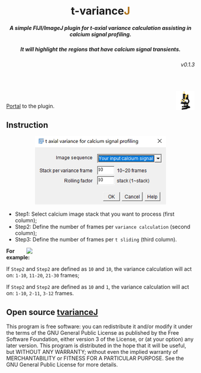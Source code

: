 <p>
<h1 align="center">t-variance<font color="#b07219">J</font></h1>
<h5 align="center">A simple FIJI/ImageJ plugin for t-axial variance calculation assisting in calcium signal profiling.</h5>
<h5 align="center">It will highlight the regions that have calcium signal transients.</h5>
<h6 align="right">v0.1.3</h6>
</p>
<br>

<p>
<img src='./imgs/imagej-128.png' align="right" width=50>
</p>
<br>

[Portal]() to the plugin.


## Instruction

<p align="center">
<img src='./imgs/splash4tvarianceJ.png' width=350>
</p>

- Step1: Select calcium image stack that you want to process (first column);
- Step2: Define the number of frames per `variance calculation` (second column);
- Step3: Define the number of frames per `t sliding` (third column).

<p>
<img src='./imgs/Result of t-variance result.gif' align="right" width=450>
</p>



**For example:**


If `Step2` and `Step2` are defined as `10` and `10`, the variance calculation will act on: `1-10`, `11-20`, `21-30` frames;

If `Step2` and `Step2` are defined as `10` and `1`, the variance calculation will act on: `1-10`, `2-11`, `3-12` frames.


## Open source [tvarianceJ](https://github.com/WeisongZhao/tvarianceJ)
This program is free software: you can redistribute it and/or modify it under the terms of the GNU General Public License as published by the Free Software Foundation, either version 3 of the License, or (at your option) any later version. This program is distributed in the hope that it will be useful, but WITHOUT ANY WARRANTY; without even the implied warranty of MERCHANTABILITY or FITNESS FOR A PARTICULAR PURPOSE. See the GNU General Public License for more details.